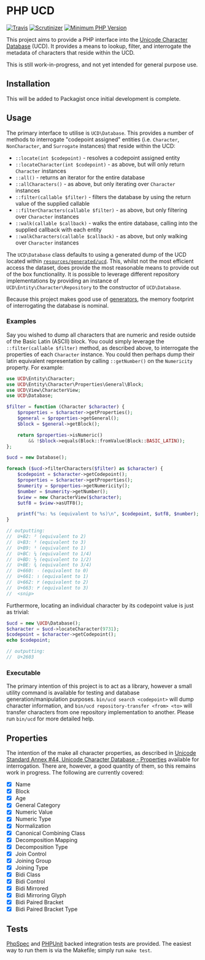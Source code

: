 # PHP UCD

[![Travis](https://img.shields.io/travis/nick-jones/php-ucd.svg?style=flat-square)](https://travis-ci.org/nick-jones/php-ucd)
[![Scrutinizer](https://img.shields.io/scrutinizer/g/nick-jones/php-ucd.svg?style=flat-square)](https://scrutinizer-ci.com/g/nick-jones/php-ucd/)
[![Minimum PHP Version](https://img.shields.io/badge/php-%3E%3D%205.5-8892BF.svg?style=flat-square)](https://php.net/)

This project aims to provide a PHP interface into the [Unicode Character Database](http://unicode.org/ucd/) (UCD).
It provides a means to lookup, filter, and interrogate the metadata of characters that reside within the UCD.

This is still work-in-progress, and not yet intended for general purpose use.

## Installation

This will be added to Packagist once initial development is complete.

## Usage

The primary interface to utilise is `UCD\Database`. This provides a number of methods to interrogate "codepoint assigned"
entities (i.e. `Character`, `NonCharacter`, and `Surrogate` instances) that reside within the UCD:

- `::locate(int $codepoint)` - resolves a codepoint assigned entity
- `::locateCharacter(int $codepoint)` - as above, but will only return `Character` instances
- `::all()` - returns an iterator for the entire database
- `::allCharacters()` - as above, but only iterating over `Character` instances
- `::filter(callable $filter)` - filters the database by using the return value of the supplied callable
- `::filterCharacters(callable $filter)` - as above, but only filtering over `Character` instances
- `::walk(callable $callback)` - walks the entire database, calling into the supplied callback with each entity
- `::walkCharacters(callable $callback)` - as above, but only walking over `Character` instances

The `UCD\Database` class defaults to using a generated dump of the UCD located within
[`resources/generated/ucd`](resources/generated/ucd). This, whilst not the most efficient access the dataset, does
provide the most reasonable means to provide out of the box functionality. It is possible to leverage different
repository implementations by providing an instance of `UCD\Entity\Character\Repository` to the constructor of
`UCD\Database`.

Because this project makes good use of [generators](https://php.net/generators), the memory footprint of
interrogating the database is nominal.

### Examples

Say you wished to dump all characters that are numeric and reside outside of the Basic Latin (ASCII) block. You could
simply leverage the `::filter(callable $filter)` method, as described above, to interrogate the properties of each
`Character` instance. You could then perhaps dump their latin equivalent representation by calling `::getNumber()` on
the `Numericity` property. For example:

```php
use UCD\Entity\Character;
use UCD\Entity\Character\Properties\General\Block;
use UCD\View\CharacterView;
use UCD\Database;

$filter = function (Character $character) {
    $properties = $character->getProperties();
    $general = $properties->getGeneral();
    $block = $general->getBlock();

    return $properties->isNumeric()
        && !$block->equals(Block::fromValue(Block::BASIC_LATIN));
};

$ucd = new Database();

foreach ($ucd->filterCharacters($filter) as $character) {
    $codepoint = $character->getCodepoint();
    $properties = $character->getProperties();
    $numerity = $properties->getNumericity();
    $number = $numerity->getNumber();
    $view = new CharacterView($character);
    $utf8 = $view->asUTF8();

    printf("%s: %s (equivalent to %s)\n", $codepoint, $utf8, $number);
}

// outputting:
//  U+B2: ² (equivalent to 2)
//  U+B3: ³ (equivalent to 3)
//  U+B9: ¹ (equivalent to 1)
//  U+BC: ¼ (equivalent to 1/4)
//  U+BD: ½ (equivalent to 1/2)
//  U+BE: ¾ (equivalent to 3/4)
//  U+660: ٠ (equivalent to 0)
//  U+661: ١ (equivalent to 1)
//  U+662: ٢ (equivalent to 2)
//  U+663: ٣ (equivalent to 3)
//  <snip>
```

Furthermore, locating an individual character by its codepoint value is just as trivial:

```php
$ucd = new \UCD\Database();
$character = $ucd->locateCharacter(9731);
$codepoint = $character->getCodepoint();
echo $codepoint;

// outputting:
//  U+2603
```

### Executable

The primary intention of this project is to act as a library, however a small utility command is available for testing
and database generation/manipulation purposes. `bin/ucd search <codepoint>` will dump character information, and
`bin/ucd repository-transfer <from> <to>` will transfer characters from one repository implementation to another.
Please run `bin/ucd` for more detailed help.

## Properties

The intention of the make all character properties, as described in
[Unicode Standard Annex #44, Unicode Character Database - Properties](http://www.unicode.org/reports/tr44/) available
for interrogation. There are, however, a good quantity of them, so this remains work in progress. The following are
currently covered:

- [x] Name
- [x] Block
- [x] Age
- [x] General Category
- [x] Numeric Value
- [x] Numeric Type
- [x] Normalization
- [x] Canonical Combining Class
- [x] Decomposition Mapping
- [x] Decomposition Type
- [x] Join Control
- [x] Joining Group
- [x] Joining Type
- [x] Bidi Class
- [x] Bidi Control
- [x] Bidi Mirrored
- [x] Bidi Mirroring Glyph
- [x] Bidi Paired Bracket
- [x] Bidi Paired Bracket Type

## Tests

[PhpSpec](http://www.phpspec.net/) and [PHPUnit](https://phpunit.de/) backed integration tests are provided.
The easiest way to run them is via the Makefile; simply run `make test`.